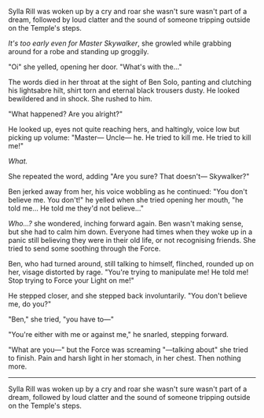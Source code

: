 Sylla Rill was woken up by a cry and roar she wasn't sure wasn't part of a dream,
followed by loud clatter and the sound of someone tripping outside on the
Temple's steps.

_It's too early even for Master Skywalker_, she growled while grabbing around
for a robe and standing up groggily.

"Oi" she yelled, opening her door. "What's with the..."

The words died in her throat at the sight of Ben Solo, panting and clutching
his lightsabre hilt, shirt torn and eternal black trousers dusty. He looked
bewildered and in shock. She rushed to him.

"What happened? Are you alright?"

He looked up, eyes not quite reaching hers, and haltingly, voice low but
picking up volume: "Master— Uncle— he. He tried to kill me. He tried to kill
me!"

_What._

She repeated the word, adding "Are you sure? That doesn't— Skywalker?"

Ben jerked away from her, his voice wobbling as he continued: "You don't
believe me. You don't!" he yelled when she tried opening her mouth, "he told
me... He told me they'd not believe..."

_Who...?_ she wondered, inching forward again. Ben wasn't making sense, but she
had to calm him down. Everyone had times when they woke up in a panic still
believing they were in their old life, or not recognising friends. She tried to
send some soothing through the Force.

Ben, who had turned around, still talking to himself, flinched, rounded up on
her, visage distorted by rage. "You're trying to manipulate me! He told me!
Stop trying to Force your Light on me!"

He stepped closer, and she stepped back involuntarily. "You don't believe me,
do you?"

"Ben," she tried, "you have to—"

"You're either with me or against me," he snarled, stepping forward.

"What are you—" but the Force was screaming "—talking about" she tried to
finish. Pain and harsh light in her stomach, in her chest. Then nothing more.

--------------

Sylla Rill was woken up by a cry and roar she wasn't sure wasn't part of a
dream, followed by loud clatter and the sound of someone tripping outside on
the Temple's steps.
